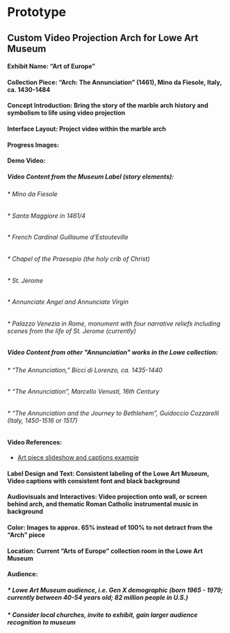 # Prototype

## Custom Video Projection Arch for Lowe Art Museum

#### Exhibit Name: “Art of Europe”

#### Collection Piece: “Arch: The Annunciation” (1461), Mino da Fiesole, Italy, ca. 1430-1484

#### Concept Introduction: Bring the story of the marble arch history and symbolism to life using video projection

#### Interface Layout: Project video within the marble arch

#### Progress Images:

#### Demo Video:

##### Video Content from the Museum Label (story elements):

###### * Mino da Fiesole
###### * Santa Maggiore in 1461/4
###### * French Cardinal Guillaume d’Estouteville
###### * Chapel of the Praesepio (the holy crib of Christ)
###### * St. Jerome
###### * Annunciate Angel and Annunciate Virgin
###### * Palazzo Venezia in Rome, monument with four narrative reliefs including scenes from the life of St. Jerome (currently)

##### Video Content from other "Annunciation" works in the Lowe collection:
###### * “The Annunciation,” Bicci di Lorenzo, ca. 1435-1440
###### * “The Annunciation”, Marcello Venusti, 16th Century
###### * “The Annunciation and the Journey to Bethlehem”, Guidoccio Cozzarelli (Italy, 1450-1516 or 1517)

#### Video References:
* [Art piece slideshow and captions example](https://vimeo.com/318373891)

#### Label Design and Text: Consistent labeling of the Lowe Art Museum, Video captions with consistent font and black background

#### Audiovisuals and Interactives: Video projection onto wall, or screen behind arch, and thematic Roman Catholic instrumental music in background

#### Color: Images to approx. 65% instead of 100% to not detract from the “Arch” piece

#### Location: Current “Arts of Europe” collection room in the Lowe Art Museum

#### Audience:
##### * Lowe Art Museum audience, i.e. Gen X demographic (born 1965 - 1979; currently between 40-54 years old; 82 million people in U.S.)
##### * Consider local churches, invite to exhibit, gain larger audience recognition to museum
